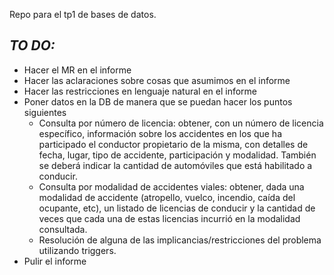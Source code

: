 Repo para el tp1 de bases de datos.

## *TO DO:*

* Hacer el MR en el informe
* Hacer las aclaraciones sobre cosas que asumimos en el informe
* Hacer las restricciones en lenguaje natural en el informe
* Poner datos en la DB de manera que se puedan hacer los puntos siguientes
  * Consulta por número de licencia: obtener, con un número de licencia específico,
    información sobre los accidentes en los que ha participado el conductor propietario de
    la misma, con detalles de fecha, lugar, tipo de accidente, participación y modalidad.
    También se deberá indicar la cantidad de automóviles que está habilitado a conducir.
  * Consulta por modalidad de accidentes viales: obtener, dada una modalidad de
    accidente (atropello, vuelco, incendio, caída del ocupante, etc), un listado de licencias
    de conducir y la cantidad de veces que cada una de estas licencias incurrió en la
    modalidad consultada.
  * Resolución de alguna de las implicancias/restricciones del problema utilizando triggers.
* Pulir el informe
